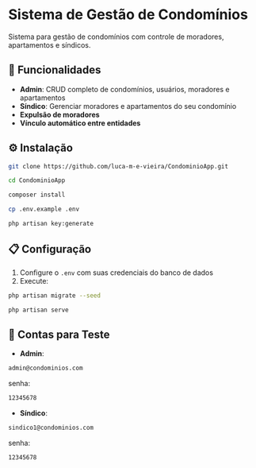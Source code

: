 # Sistema de Gestão de Condomínios

Sistema para gestão de condomínios com controle de moradores, apartamentos e síndicos.

## 🚀 Funcionalidades
- **Admin**: CRUD completo de condomínios, usuários, moradores e apartamentos
- **Síndico**: Gerenciar moradores e apartamentos do seu condomínio
- **Expulsão de moradores**
- **Vínculo automático entre entidades**

## ⚙️ Instalação
```bash
git clone https://github.com/luca-m-e-vieira/CondominioApp.git
```
```bash
cd CondominioApp
```
```bash
composer install
```
```bash
cp .env.example .env
```
```bash
php artisan key:generate
```

## 📋 Configuração
1. Configure o `.env` com suas credenciais do banco de dados
2. Execute:
```bash
php artisan migrate --seed
```
```bash
php artisan serve
```

## 🧪 Contas para Teste
- **Admin**:
 ```bash
 admin@condominios.com
```
senha:
```bash
12345678
```
- **Síndico**:
```bash
sindico1@condominios.com
```
senha:
```bash
12345678
```

